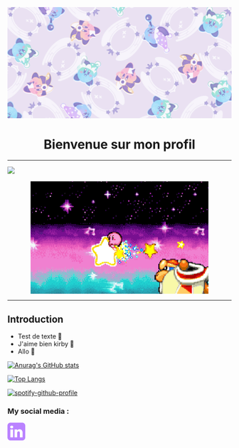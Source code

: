 ![Cover](img/kirbycover.png)

<h1 align="center">Bienvenue sur mon profil</h1>

------

![](https://komarev.com/ghpvc/?username=KishiniCHL&color=blueviolet&style=flat-square)

<p align="center">
  <img align="center" alt="Coding" width="400" src="img/163803.gif">
</p>

------

## Introduction ##


- Test de texte :rocket:
- J'aime bien kirby :monocle_face:
- Allo :clown_face:


[![Anurag's GitHub stats](https://github-readme-stats.vercel.app/api?username=KishiniCHL&show_icons=true&theme=material-palenight)](https://github.com/anuraghazra/github-readme-stats)

[![Top Langs](https://github-readme-stats.vercel.app/api/top-langs/?username=KishiniCHL&show_icons=true&theme=material-palenight)](https://github.com/anuraghazra/github-readme-stats)


[![spotify-github-profile](https://spotify-github-profile.vercel.app/api/view?uid=kishini&cover_image=true&theme=novatorem&bar_color=53b14f&bar_color_cover=false)](https://spotify-github-profile.vercel.app/api/view?uid=kishini&redirect=true)


<h3 align="left">My social media :</h3>
<p align="left">
  <a href="https://www.linkedin.com/in/hoai-lan-dinh-vu-17a98823b/" target="blank"><img align="center" src="img/linkdin.png" alt="" height="40" width="40" /></a>
</p>



